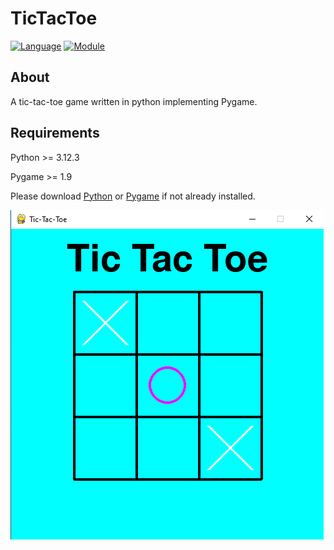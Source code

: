 # TicTacToe

[![Language](https://img.shields.io/badge/language-python-blue.svg?style=flat)](https://www.python.org)
[![Module](https://img.shields.io/badge/module-pygame-brightgreen.svg?style=flat)](http://www.pygame.org/news.html)


## About

A tic-tac-toe game written in python implementing Pygame.

## Requirements

Python >= 3.12.3

Pygame >= 1.9

Please download [Python](https://www.python.org/downloads/) or [Pygame](http://www.pygame.org/download.shtml) if not already installed.

![Screenshot](https://github.com/pixelm123/TicTacToe/blob/main/tac.png)



